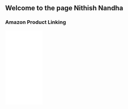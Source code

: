 ## Welcome to the page Nithish Nandha


### Amazon Product Linking
<html>
<body>
<iframe style="width:120px;height:240px;" marginwidth="0" marginheight="0" scrolling="no" frameborder="0" src="//ws-in.amazon-adsystem.com/widgets/q?ServiceVersion=20070822&OneJS=1&Operation=GetAdHtml&MarketPlace=IN&source=ss&ref=as_ss_li_til&ad_type=product_link&tracking_id=itsuppliesbyn-21&language=en_IN&marketplace=amazon&region=IN&placement=B06XDKWLJH&asins=B06XDKWLJH&linkId=0ff807bb4c625106ed39ec44c8a992bf&show_border=true&link_opens_in_new_window=true"></iframe>
  
  <body/>
<html/>


